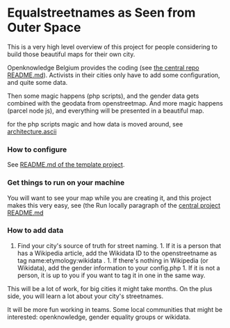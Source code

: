 # Equalstreetnames as Seen from Outer Space

This is a very high level overview of this project for people considering to build those beautiful maps for their own city.

Openknowledge Belgium provides the coding (see [the central repo README.md](https://github.com/EqualStreetNames/equalstreetnames/blob/master/README.md)). Activists in their cities only have to add some configuration, and quite some data.

Then some magic happens (php scripts), and the gender data gets combined with the geodata from openstreetmap. And more magic happens (parcel node js), and everything will be presented in a beautiful map.

for the php scripts magic and how data is moved around, see [architecture.ascii](./architecture.ascii)

### How to configure 

See [README.md of the template project](./README.md).

### Get things to run on your machine

You will want to see your map while you are creating it, and this project makes this very easy, see (the Run locally paragraph of the [central project README.md](https://github.com/EqualStreetNames/equalstreetnames/blob/master/README.md#run-locally)

### How to add data 
1. Find your city's source of truth for street naming. 
       1. If it is a person that has a Wikipedia article, add the Wikidata ID to the openstreetname as tag name:etymology:wikidata .
       1. If there's nothing in Wikipedia (or Wikidata), add the gender information to your config.php
       1. If it is not a person, it is up to you if you want to tag it in one in the same way.

This will be a lot of work, for big cities it might take months. On the plus side, you will learn a lot about your city's streetnames.

It will be more fun working in teams. Some local communities that might be interested: openknowledge, gender equality groups or wikidata.   


